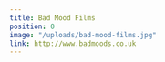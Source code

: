 ```yaml
---
title: Bad Mood Films
position: 0
image: "/uploads/bad-mood-films.jpg"
link: http://www.badmoods.co.uk
---
```


